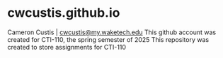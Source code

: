 # cwcustis.github.io

Cameron Custis | cwcustis@my.waketech.edu
This github account was created for CTI-110, the spring semester of 2025
This repository was created to store assignments for CTI-110